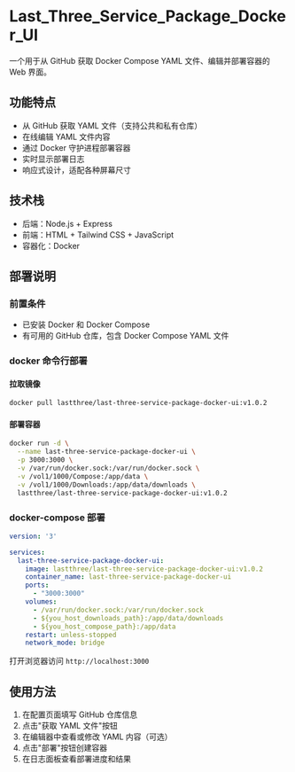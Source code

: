 # Last_Three_Service_Package_Docker_UI

一个用于从 GitHub 获取 Docker Compose YAML 文件、编辑并部署容器的 Web 界面。

## 功能特点

- 从 GitHub 获取 YAML 文件（支持公共和私有仓库）
- 在线编辑 YAML 文件内容
- 通过 Docker 守护进程部署容器
- 实时显示部署日志
- 响应式设计，适配各种屏幕尺寸

## 技术栈

- 后端：Node.js + Express
- 前端：HTML + Tailwind CSS + JavaScript
- 容器化：Docker

## 部署说明

### 前置条件

- 已安装 Docker 和 Docker Compose
- 有可用的 GitHub 仓库，包含 Docker Compose YAML 文件

### docker 命令行部署

#### 拉取镜像

```bash
docker pull lastthree/last-three-service-package-docker-ui:v1.0.2
```

#### 部署容器

```bash
docker run -d \
  --name last-three-service-package-docker-ui \
  -p 3000:3000 \
  -v /var/run/docker.sock:/var/run/docker.sock \
  -v /vol1/1000/Compose:/app/data \
  -v /vol1/1000/Downloads:/app/data/downloads \
  lastthree/last-three-service-package-docker-ui:v1.0.2
```

### docker-compose 部署

```yml
version: '3'

services:
  last-three-service-package-docker-ui:
    image: lastthree/last-three-service-package-docker-ui:v1.0.2
    container_name: last-three-service-package-docker-ui
    ports:
      - "3000:3000"
    volumes:
      - /var/run/docker.sock:/var/run/docker.sock
      - ${you_host_downloads_path}:/app/data/downloads
      - ${you_host_compose_path}:/app/data
    restart: unless-stopped
    network_mode: bridge
```

打开浏览器访问 `http://localhost:3000`

## 使用方法

1. 在配置页面填写 GitHub 仓库信息
2. 点击"获取 YAML 文件"按钮
3. 在编辑器中查看或修改 YAML 内容（可选）
4. 点击"部署"按钮创建容器
5. 在日志面板查看部署进度和结果
